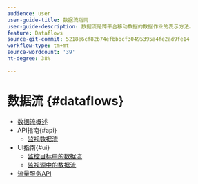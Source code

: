 ```yaml
---
audience: user
user-guide-title: 数据流指南
user-guide-description: 数据流是跨平台移动数据的数据作业的表示方法。
feature: Dataflows
source-git-commit: 5218e6cf82b74efbbbcf30495395a4fe2ad9fe14
workflow-type: tm+mt
source-wordcount: '39'
ht-degree: 38%

---
```



# 数据流 {#dataflows}

- [数据流概述](./home.md)
- API指南{#api}
   - [监视数据流](./api/monitor.md)
- UI指南{#ui}
   - [监控目标中的数据流](./ui/monitor-destinations.md)
   - [监视源中的数据流](./ui/monitor-sources.md)
- [流量服务API](https://www.adobe.io/experience-platform-apis/references/flow-service/)